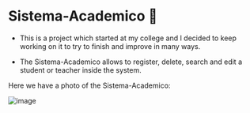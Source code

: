 # Sistema-Academico 🏫
- This is a project which started at my college and I decided to keep working on it to try to finish and improve in many ways.

- The Sistema-Academico allows to register, delete, search and edit a student or teacher inside the system.

Here we have a photo of the Sistema-Academico:

![image](https://user-images.githubusercontent.com/67165243/126406407-0f684f4d-6558-49b7-a64d-d3e8634e13c8.png)
